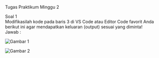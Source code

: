 Tugas Praktikum Minggu 2

Soal 1  
Modifikasilah kode pada baris 3 di VS Code atau Editor Code favorit Anda berikut ini agar mendapatkan keluaran (output) sesuai yang diminta!  
Jawab :

![Gambar 1](PM/Week2/images/1.jpeg)

![Gambar 2](PM/Week2/images/2.jpeg)

